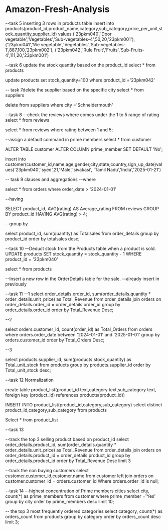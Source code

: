# Amazon-Fresh-Analysis

--task 5 inserting 3 rows in products table
insert into products(product_id,product_name,category,sub_category,price_per_unit,stock_quantity,supplier_id) values
('23pkm040','Door vegetable','Vegetables','Sub-vegetables-4',50,20,'23pkm001'),
('23pkm041','We vegetable','Vegetables','Sub-vegetables-1',887,100,'23pkm002'),
('23pkm042','Rule Fruit','Fruits','Sub-Fruits-4',111,20,'23pkm001')

--task 6 update the stock quantity based on the product_id
select * from products

update products set stock_quantity=100 where product_id ='23pkm042'

-- task 7delete the supplier based on the specific city
select * from suppliers

delete from suppliers where city ='Schneidermouth'

--task 8
--check the reviews where comes under the 1 to 5 range of rating
select * from reviews

select * from reviews where rating between 1 and 5;


--assign a default command in prime members
select * from customer

ALTER TABLE customer
ALTER COLUMN prime_member
SET DEFAULT 'No';

insert into customer(customer_id,name,age,gender,city,state,country,sign_up_date)values('23pkm040','syed',21,'Male','sivakasi',
'Tamil Nadu','India','2025-01-21')

-- task 9 clauses and aggregations
--where

select * from orders where order_date > '2024-01-01'

--having

SELECT product_id, AVG(rating) AS Average_rating
FROM reviews
GROUP BY product_id
HAVING AVG(rating) > 4;

--group by 

select product_id, sum(quantity)
as Totalsales from order_details
group by product_id
order by totalsales desc;

--task 10
--Deduct stock from the Products table when a product is sold.
UPDATE products
SET stock_quantity = stock_quantity - 1
WHERE product_id = '23pkm040'

select * from products

--Insert a new row in the OrderDetails table for the sale.
--already insert in previously 

--task 11
--1
select order_details.order_id, sum(order_details.quantity * order_details.unit_price) as Total_Revenue
from order_details join orders on order_details.order_id = order_details.order_id 
group by order_details.order_id
order by Total_Revenue Desc;

--2

select orders.customer_id, count(order_id)
as Total_Orders from orders where orders.order_date between '2024-01-01' and '2025-01-01'
group by orders.customer_id
order by Total_Orders Desc;

--3

select products.supplier_id, sum(products.stock_quantity) as Total_unit_stock 
from products 
group by products.supplier_id
order by Total_unit_stock desc;

--task 12 Normalization

create table product_list(product_id text,category text,sub_category text, foreign key (product_id) references products(product_id))

INSERT INTO product_list(product_id,category,sub_category)
select distinct product_id,category,sub_category from products

Select * from product_list

--task 13 

--track the top 3 selling product based on product_id
select order_details.product_id, sum(order_details.quantity * order_details.unit_price) as Total_Revenue
from order_details join orders on order_details.product_id = order_details.product_id 
group by order_details.product_id
order by Total_Revenue Desc
limit 3

--track the non buying customers
select customer.customer_id,customer.name
from customer left join orders on customer.customer_id = orders.customer_id Where orders.order_id is null;

--task 14
--highest concentration of Prime members cities
select city, count(*)
as prime_members
from customer
where prime_member ='Yes'
group by city
order by prime_members desc
limit 10;

-- the top 3 most frequently ordered categories
select category, count(*)
as orders_count from products
group by category
order by orders_count desc
limit 3;

